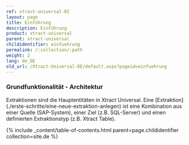 ```yaml
---
ref: xtract-universal-02
layout: page
title: Einführung
description: Einführung
product: xtract-universal
parent: xtract-universal
childidentifier: einfuehrung
permalink: /:collection/:path
weight: 2
lang: de_DE
old_url: /Xtract-Universal-DE/default.aspx?pageid=einfuehrung
---
```


### Grundfunktionalität - Architektur

Extraktionen sind die Hauptentitäten in Xtract Universal. Eine [Extraktion] (./erste-schritte/eine-neue-extraktion-anlegen) ist eine Kombination aus einer Quelle (SAP-System), 
einer Ziel (z.B. SQL-Server) und einen definierten Extraktionstyp (z.B. Xtract Table).

{% include _content/table-of-contents.html parent=page.childidentifier collection=site.de %}
